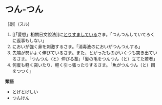# つん‐つん
［副］(スル)
1. [[「愛想」相關日文說法]]に[とりすましている](とりすます（取り澄ます）)さま。「つんつんしていてろくに返事もしない」
2. においが強く鼻を刺激するさま。「消毒液のにおいがつんつんする」
3. 先端が勢いよく伸びているさま。また、とがったものがいくつも突き出ているさま。「つんつん（と）伸びる茎」「髪の毛をつんつん（と）立てた若者」
4. 何度も軽く突いたり、軽く引っ張ったりするさま。「魚がつんつん（と）餌をつつく」

**類語**
- とげとげしい
- つんけん
